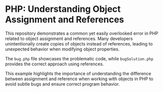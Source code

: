 # PHP: Understanding Object Assignment and References

This repository demonstrates a common yet easily overlooked error in PHP related to object assignment and references.  Many developers unintentionally create copies of objects instead of references, leading to unexpected behavior when modifying object properties.

The `bug.php` file showcases the problematic code, while `bugSolution.php` provides the correct approach using references.

This example highlights the importance of understanding the difference between assignment and reference when working with objects in PHP to avoid subtle bugs and ensure correct program behavior.